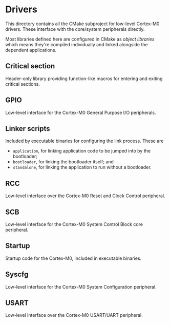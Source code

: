 # Drivers

This directory contains all the CMake subproject for low-level Cortex-M0 drivers. These interface
with the core/system peripherals directly.

Most libraries defined here are configured in CMake as _object libraries_ which means they're
compiled individually and linked alongside the dependent applications.

## Critical section

Header-only library providing function-like macros for entering and exiting critical sections.

## GPIO

Low-level interface for the Cortex-M0 General Purpose I/O peripherals.

## Linker scripts

Included by executable binaries for configuring the link process. These are
- `application`, for linking application code to be jumped into by the bootloader;
- `bootloader`, for linking the bootloader itself; and
- `standalone`, for linking the application to run without a bootloader.

## RCC

Low-level interface over the Cortex-M0 Reset and Clock Control peripheral.

## SCB

Low-level interface for the Cortex-M0 System Control Block core peripheral.

## Startup

Startup code for the Cortex-M0, included in executable binaries.

## Syscfg

Low-level interface for the Cortex-M0 System Configuration peripheral.

## USART

Low-level interface over the Cortex-M0 USART/UART peripheral.

